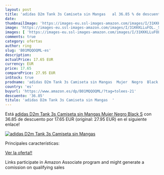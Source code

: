 ```yaml
---
layout: post
title: 'adidas D2m Tank 3s Camiseta sin Mangas   al 36.85 % de descuento'
date: 
thumbnailImage: 'https://images-eu.ssl-images-amazon.com/images/I/31KKKLLuFOL._SL200_.jpg'
image: 'https://images-eu.ssl-images-amazon.com/images/I/31KKKLLuFOL._SL200_.jpg'
images: [ 'https://images-eu.ssl-images-amazon.com/images/I/31KKKLLuFOL._SL200_.jpg' ]
comments: true
category: ofertas
author: ring
slug: 'B01MQQOQML-es'
description:
actualPrice: 17.65 EUR
currency: EUR
price: 17.65
comparePrice: 27.95 EUR
inStock: true
prodname: 'adidas D2m Tank 3s Camiseta sin Mangas  Mujer  Negro  Black   S'
country: 'es'
buyurl: 'https://www.amazon.es/dp/B01MQQOQML/?tag=tolees-21'
descuento: '36.85'
titulo: 'adidas D2m Tank 3s Camiseta sin Mangas  '
---
```


Está [adidas D2m Tank 3s Camiseta sin Mangas  Mujer  Negro  Black   S](https://www.amazon.es/dp/B01MQQOQML/?tag=tolees-21) con 36.85 de descuento por 17.65 EUR (original: 27.95 EUR) en el siguiente enlace!

[![adidas D2m Tank 3s Camiseta sin Mangas  ](https://images-eu.ssl-images-amazon.com/images/I/31KKKLLuFOL._SL200_.jpg)](https://www.amazon.es/dp/B01MQQOQML/?tag=tolees-21)

Principales características:


[Ver la oferta!!](https://www.amazon.es/dp/B01MQQOQML/?tag=tolees-21)

Links participate in Amazon Associate program and might generate a comission on qualifying sales



